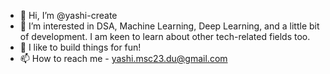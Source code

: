 - 👋 Hi, I’m @yashi-create
- 👀 I’m interested in DSA, Machine Learning, Deep Learning, and a little bit of development. I am keen to learn about other tech-related fields too.
- 🌱 I like to build things for fun!
- 📫 How to reach me - yashi.msc23.du@gmail.com

<!---
yashi-create/yashi-create is a ✨ special ✨ repository because its `README.md` (this file) appears on your GitHub profile.
You can click the Preview link to take a look at your changes.
--->

